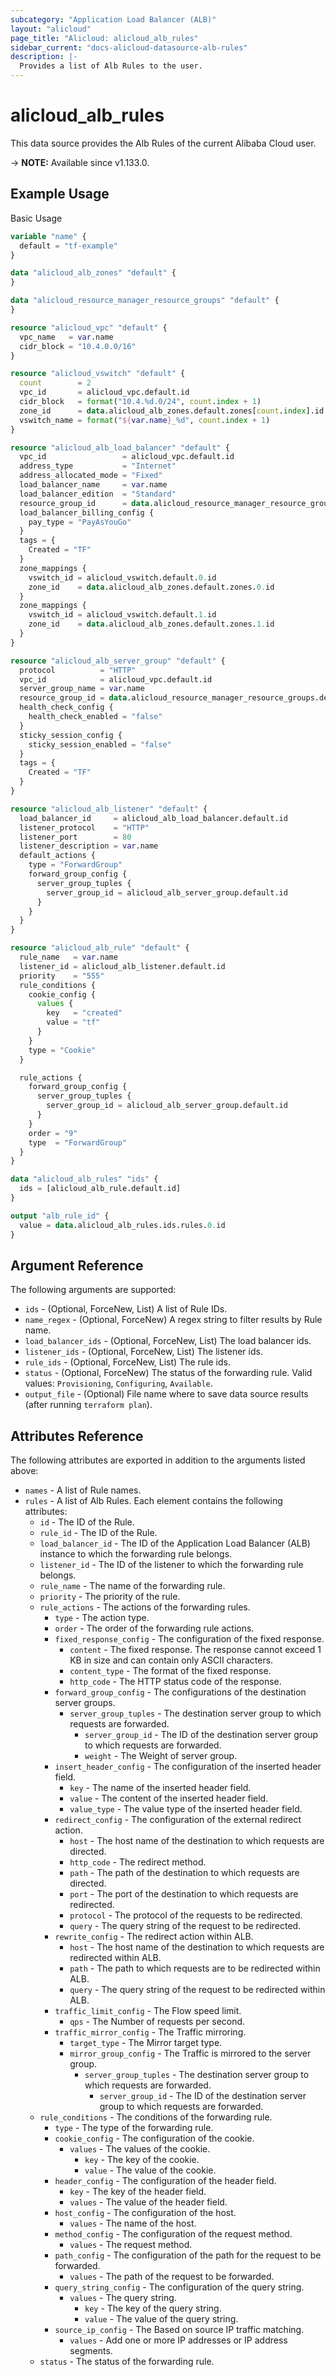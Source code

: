```yaml
---
subcategory: "Application Load Balancer (ALB)"
layout: "alicloud"
page_title: "Alicloud: alicloud_alb_rules"
sidebar_current: "docs-alicloud-datasource-alb-rules"
description: |-
  Provides a list of Alb Rules to the user.
---
```


# alicloud_alb_rules

This data source provides the Alb Rules of the current Alibaba Cloud user.

-> **NOTE:** Available since v1.133.0.

## Example Usage

Basic Usage

```terraform
variable "name" {
  default = "tf-example"
}

data "alicloud_alb_zones" "default" {
}

data "alicloud_resource_manager_resource_groups" "default" {
}

resource "alicloud_vpc" "default" {
  vpc_name   = var.name
  cidr_block = "10.4.0.0/16"
}

resource "alicloud_vswitch" "default" {
  count        = 2
  vpc_id       = alicloud_vpc.default.id
  cidr_block   = format("10.4.%d.0/24", count.index + 1)
  zone_id      = data.alicloud_alb_zones.default.zones[count.index].id
  vswitch_name = format("${var.name}_%d", count.index + 1)
}

resource "alicloud_alb_load_balancer" "default" {
  vpc_id                 = alicloud_vpc.default.id
  address_type           = "Internet"
  address_allocated_mode = "Fixed"
  load_balancer_name     = var.name
  load_balancer_edition  = "Standard"
  resource_group_id      = data.alicloud_resource_manager_resource_groups.default.groups.0.id
  load_balancer_billing_config {
    pay_type = "PayAsYouGo"
  }
  tags = {
    Created = "TF"
  }
  zone_mappings {
    vswitch_id = alicloud_vswitch.default.0.id
    zone_id    = data.alicloud_alb_zones.default.zones.0.id
  }
  zone_mappings {
    vswitch_id = alicloud_vswitch.default.1.id
    zone_id    = data.alicloud_alb_zones.default.zones.1.id
  }
}

resource "alicloud_alb_server_group" "default" {
  protocol          = "HTTP"
  vpc_id            = alicloud_vpc.default.id
  server_group_name = var.name
  resource_group_id = data.alicloud_resource_manager_resource_groups.default.groups.0.id
  health_check_config {
    health_check_enabled = "false"
  }
  sticky_session_config {
    sticky_session_enabled = "false"
  }
  tags = {
    Created = "TF"
  }
}

resource "alicloud_alb_listener" "default" {
  load_balancer_id     = alicloud_alb_load_balancer.default.id
  listener_protocol    = "HTTP"
  listener_port        = 80
  listener_description = var.name
  default_actions {
    type = "ForwardGroup"
    forward_group_config {
      server_group_tuples {
        server_group_id = alicloud_alb_server_group.default.id
      }
    }
  }
}

resource "alicloud_alb_rule" "default" {
  rule_name   = var.name
  listener_id = alicloud_alb_listener.default.id
  priority    = "555"
  rule_conditions {
    cookie_config {
      values {
        key   = "created"
        value = "tf"
      }
    }
    type = "Cookie"
  }

  rule_actions {
    forward_group_config {
      server_group_tuples {
        server_group_id = alicloud_alb_server_group.default.id
      }
    }
    order = "9"
    type  = "ForwardGroup"
  }
}

data "alicloud_alb_rules" "ids" {
  ids = [alicloud_alb_rule.default.id]
}

output "alb_rule_id" {
  value = data.alicloud_alb_rules.ids.rules.0.id
}
```

## Argument Reference

The following arguments are supported:

* `ids` - (Optional, ForceNew, List)  A list of Rule IDs.
* `name_regex` - (Optional, ForceNew) A regex string to filter results by Rule name.
* `load_balancer_ids` - (Optional, ForceNew, List) The load balancer ids.
* `listener_ids` - (Optional, ForceNew, List) The listener ids.
* `rule_ids` - (Optional, ForceNew, List) The rule ids.
* `status` - (Optional, ForceNew) The status of the forwarding rule. Valid values: `Provisioning`, `Configuring`, `Available`.
* `output_file` - (Optional) File name where to save data source results (after running `terraform plan`).

## Attributes Reference

The following attributes are exported in addition to the arguments listed above:

* `names` - A list of Rule names.
* `rules` - A list of Alb Rules. Each element contains the following attributes:
  * `id` - The ID of the Rule.
  * `rule_id` - The ID of the Rule.
  * `load_balancer_id` - The ID of the Application Load Balancer (ALB) instance to which the forwarding rule belongs.
  * `listener_id` - The ID of the listener to which the forwarding rule belongs.
  * `rule_name` - The name of the forwarding rule.
  * `priority` - The priority of the rule.
  * `rule_actions` - The actions of the forwarding rules.
    * `type` - The action type.
    * `order` - The order of the forwarding rule actions.
    * `fixed_response_config` - The configuration of the fixed response.
      * `content` - The fixed response. The response cannot exceed 1 KB in size and can contain only ASCII characters.
      * `content_type` - The format of the fixed response.
      * `http_code` - The HTTP status code of the response.
    * `forward_group_config` - The configurations of the destination server groups.
      * `server_group_tuples` - The destination server group to which requests are forwarded.
        * `server_group_id` - The ID of the destination server group to which requests are forwarded.
        * `weight` - The Weight of server group.
    * `insert_header_config` - The configuration of the inserted header field.
      * `key` - The name of the inserted header field.
      * `value` - The content of the inserted header field.
      * `value_type` - The value type of the inserted header field.
    * `redirect_config` - The configuration of the external redirect action.
      * `host` - The host name of the destination to which requests are directed.
      * `http_code` - The redirect method.
      * `path` - The path of the destination to which requests are directed.
      * `port` - The port of the destination to which requests are redirected.
      * `protocol` - The protocol of the requests to be redirected.
      * `query` - The query string of the request to be redirected.
    * `rewrite_config` - The redirect action within ALB.
      * `host` - The host name of the destination to which requests are redirected within ALB.
      * `path` - The path to which requests are to be redirected within ALB.
      * `query` - The query string of the request to be redirected within ALB.
    * `traffic_limit_config` - The Flow speed limit.
      * `qps` - The Number of requests per second.
    * `traffic_mirror_config` - The Traffic mirroring.
      * `target_type` - The Mirror target type.
      * `mirror_group_config` - The Traffic is mirrored to the server group.
        * `server_group_tuples` - The destination server group to which requests are forwarded.
          * `server_group_id` - The ID of the destination server group to which requests are forwarded.
  * `rule_conditions` - The conditions of the forwarding rule.
    * `type` - The type of the forwarding rule.
    * `cookie_config` - The configuration of the cookie.
      * `values` - The values of the cookie.
        * `key` - The key of the cookie.
        * `value` - The value of the cookie.
    * `header_config` - The configuration of the header field.
      * `key` - The key of the header field.
      * `values` - The value of the header field.
    * `host_config` - The configuration of the host.
      * `values` - The name of the host.
    * `method_config` - The configuration of the request method.
      * `values` - The request method.
    * `path_config` - The configuration of the path for the request to be forwarded.
      * `values` - The path of the request to be forwarded.
    * `query_string_config` - The configuration of the query string.
      * `values` - The query string.
        * `key` - The key of the query string.
        * `value` - The value of the query string.
    * `source_ip_config` - The Based on source IP traffic matching.
      * `values` - Add one or more IP addresses or IP address segments.
  * `status` - The status of the forwarding rule.
